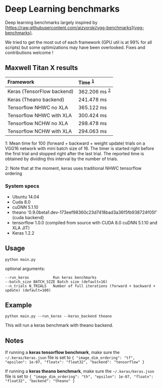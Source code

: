 # Deep Learning benchmarks

Deep learning benchmarks largely inspired by [https://raw.githubusercontent.com/aizvorski/vgg-benchmarks](vgg-benchmarks).

We tried to get the most out of each framework (GPU util is at 99% for all scripts) but some optimizations may have been overlooked. Fixes and contributions welcome !

## Maxwell Titan X results

| Framework | Time <sup>[1](#foottime)</sup>|
|:---|:---|
| Keras (TensorFlow backend) | 362.206 ms <sup>[2](#kerasnote)</sup>|  
| Keras (Theano backend) | 241.478 ms|
|Tensorflow NHWC no XLA| 365.122 ms|
|Tensorflow NHWC with XLA| 300.424 ms|
|Tensorflow NCHW no XLA| 298.478 ms|
|Tensorflow NCHW with XLA| 294.063 ms|

<a name="foottime">1</a>: Mean time for 100 (forward + backward + weight update) trials on a VGG16 network with mini batch size of 16. The timer is started right before the first trial and stopped right after the last trial. The reported time is obtained by dividing this interval by the number of trials.

<a name="kerasnote">2</a>: Note that at the moment, keras uses traditional NHWC tensorflow ordering

### System specs

- Ubuntu 14.04
- Cuda 8.0
- cuDNN 5.1.10
- theano '0.9.0beta1.dev-173eef98360c23d7418bad3a36f5fb938724f05f' (cuda backend)
- tensorflow 1.0.0 (compiled from source with CUDA 8.0 cuDNN 5.1.10 and XLA JIT)
- Keras 1.2.2

## Usage

    python main.py

optional arguments:

    --run_keras           Run keras benchmarks
    --batch_size BATCH_SIZE Batch size (default=16)
    --n_trials N_TRIALS   Number of full iterations (forward + backward + update) (default=100)


## Example

    python main.py --run_keras --keras_backend theano

This will run a keras benchmark with theano backend.


## Notes

If running a **keras tensorflow benchmark**, make sure the `~/.keras/keras.json` file is set to `{ "image_dim_ordering": "tf", "epsilon": 1e-07, "floatx": "float32", "backend": "tensorflow" }`

If running a **keras theano benchmark**, make sure the `~/.keras/keras.json` file is set to `{ "image_dim_ordering": "th", "epsilon": 1e-07, "floatx": "float32", "backend": "theano" }`